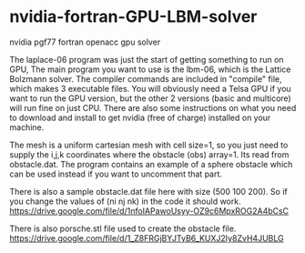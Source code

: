 # nvidia-fortran-GPU-LBM-solver
nvidia pgf77 fortran openacc gpu solver

The laplace-06 program was just the start of getting something to run on GPU,
The main program you want to use is the lbm-06, which is the Lattice Bolzmann solver.
The compiler commands are included in "compile" file, which makes 3 executable files.
You will obviously need a Telsa GPU if you want to run the GPU version,
  but the other 2 versions (basic and multicore) will run fine on just CPU.
There are also some instructions on what you need to download and install 
to get nvidia (free of charge) installed on your machine. 

The mesh is a uniform cartesian mesh with cell size=1, so you just need 
to supply the i,j,k coordinates where the obstacle (obs) array=1.
Its read from obstacle.dat. The program contains an example of a sphere 
obstacle which can be used instead if you want to uncomment that part.

There is also a sample obstacle.dat file here with size (500 100 200).
So if you change the values of (ni nj nk) in the code it should work.
https://drive.google.com/file/d/1nfoIAPawoUsyy-OZ9c6MpxROG2A4bCsC

There is also porsche.stl file used to create the obstacle file.
https://drive.google.com/file/d/1_Z8FRGjBYJTyB6_KUXJ2Iy8ZvH4JUBLG

